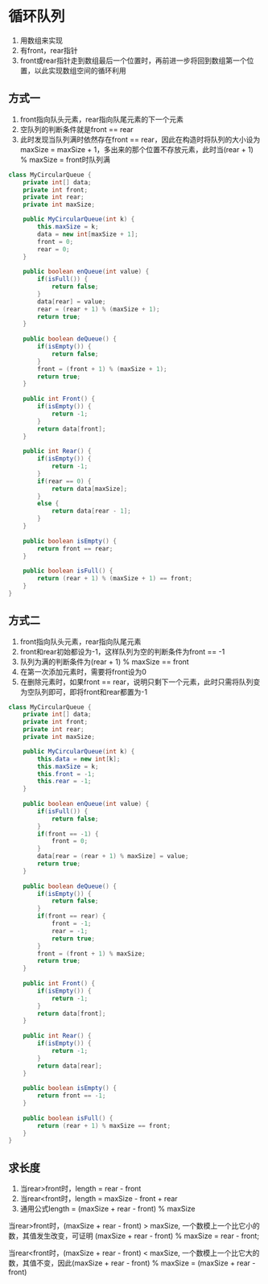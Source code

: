 # 循环队列

1. 用数组来实现
2. 有front，rear指针
3. front或rear指针走到数组最后一个位置时，再前进一步将回到数组第一个位置，以此实现数组空间的循环利用

## 方式一

1. front指向队头元素，rear指向队尾元素的下一个元素
2. 空队列的判断条件就是front == rear
3. 此时发现当队列满时依然存在front == rear，因此在构造时将队列的大小设为maxSize = maxSize + 1，多出来的那个位置不存放元素，此时当(rear + 1) % maxSize = front时队列满

```java
class MyCircularQueue {
    private int[] data;
    private int front;
    private int rear;
    private int maxSize;

    public MyCircularQueue(int k) {
        this.maxSize = k;
        data = new int[maxSize + 1];
        front = 0;
        rear = 0;
    }
    
    public boolean enQueue(int value) {
        if(isFull()) {
            return false;
        }
        data[rear] = value;
        rear = (rear + 1) % (maxSize + 1);
        return true;
    }
    
    public boolean deQueue() {
        if(isEmpty()) {
            return false;
        }
        front = (front + 1) % (maxSize + 1);
        return true;
    }
    
    public int Front() {
        if(isEmpty()) {
            return -1;
        }
        return data[front];
    }
    
    public int Rear() {
        if(isEmpty()) {
            return -1;
        }
        if(rear == 0) {
            return data[maxSize];
        }
        else {
            return data[rear - 1];
        }
    }
    
    public boolean isEmpty() {
        return front == rear;
    }
    
    public boolean isFull() {
        return (rear + 1) % (maxSize + 1) == front;
    }
}
```





## 方式二

1. front指向队头元素，rear指向队尾元素
2. front和rear初始都设为-1，这样队列为空的判断条件为front == -1
3. 队列为满的判断条件为(rear + 1) % maxSize == front
4. 在第一次添加元素时，需要将front设为0
5. 在删除元素时，如果front == rear，说明只剩下一个元素，此时只需将队列变为空队列即可，即将front和rear都置为-1

```java
class MyCircularQueue {
    private int[] data;
    private int front;
    private int rear;
    private int maxSize;

    public MyCircularQueue(int k) {
        this.data = new int[k];
        this.maxSize = k;
        this.front = -1;
        this.rear = -1;
    }
    
    public boolean enQueue(int value) {
        if(isFull()) {
            return false;
        }
        if(front == -1) {
            front = 0;
        }
        data[rear = (rear + 1) % maxSize] = value;
        return true;
    }
    
    public boolean deQueue() {
        if(isEmpty()) {
            return false;
        }
        if(front == rear) {
            front = -1;
            rear = -1;
            return true;
        }
        front = (front + 1) % maxSize;
        return true;
    }
    
    public int Front() {
        if(isEmpty()) {
            return -1;
        }
        return data[front];
    }
    
    public int Rear() {
        if(isEmpty()) {
            return -1;
        }
        return data[rear];
    }
    
    public boolean isEmpty() {
        return front == -1;
    }
    
    public boolean isFull() {
        return (rear + 1) % maxSize == front;
    }
}
```



## 求长度

1. 当rear>front时，length = rear - front
2. 当rear<front时，length = maxSize - front + rear
3. 通用公式length = (maxSize + rear - front) % maxSize

当rear>front时，(maxSize + rear - front) > maxSize, 一个数模上一个比它小的数，其值发生改变，可证明 (maxSize + rear - front) % maxSize = rear - front;

当rear<front时，(maxSize + rear - front) < maxSize, 一个数模上一个比它大的数，其值不变，因此(maxSize + rear - front) % maxSize = (maxSize + rear - front)

